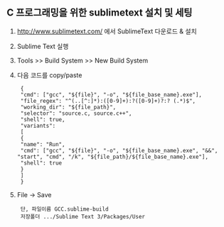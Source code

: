 C 프로그래밍을 위한 sublimetext 설치 및 세팅
-----
1. http://www.sublimetext.com/ 에서 SublimeText 다운로드 & 설치
2. Sublime Text 실행
3. Tools >> Build System >> New Build System
4. 다음 코드를 copy/paste

        {
        "cmd": ["gcc", "${file}", "-o", "${file_base_name}.exe"],
        "file_regex": "^(..[^:]*):([0-9]+):?([0-9]+)?:? (.*)$",
        "working_dir": "${file_path}",
        "selector": "source.c, source.c++",
        "shell": true,
        "variants":
        [
        {
        "name": "Run",
        "cmd": ["gcc", "${file}", "-o", "${file_base_name}.exe", "&&", "start", "cmd", "/k", "${file_path}/${file_base_name}.exe"],
        "shell": true
        }
        ]
        }
  
5. File -> Save

        단, 파일이름 GCC.sublime-build
        저장폴더 .../Sublime Text 3/Packages/User
